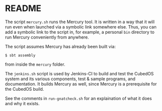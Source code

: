 
README
======

The script `mercury.sh` runs the Mercury tool. It is written in a way that it will run even when
launched via a symbolic link somewhere else. Thus, you can add a symbolic link to the script in,
for example, a personal `bin` directory to run Mercury conveniently from anywhere.

The script assumes Mercury has already been built via:

    $ sbt assembly
    
from inside the `mercury` folder.

The `jenkins.sh` script is used by Jenkins-CI to build and test the CubedOS system and its
various components, test & sample programs, and documentation. It builds Mercury as well, since
Mercury is a prerequisite for the CubedOS build.

See the comments in `run-gnatcheck.sh` for an explaination of what it does and why it exists.
